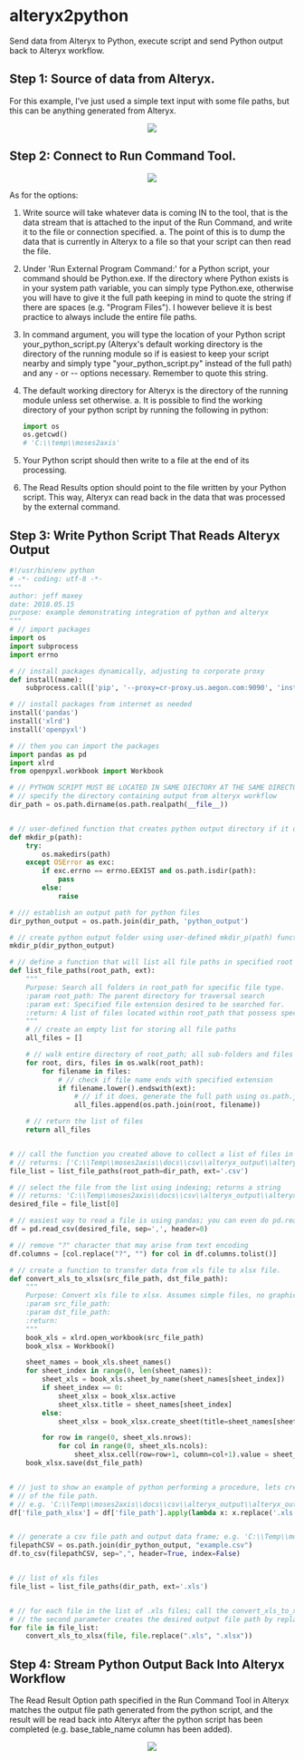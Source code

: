# alteryx2python
Send data from Alteryx to Python, execute script and send Python output back to Alteryx workflow.

## Step 1: Source of data from Alteryx.
For this example, I’ve just used a simple text input with some file paths, but this can be anything generated from Alteryx.

<p align="center"><img src="https://github.com/jeffmaxey/alteryx2python/blob/master/alteryx2python/pictures/step1.jpg"></p>


## Step 2: Connect to Run Command Tool. 
<p align="center"><img src="https://github.com/jeffmaxey/alteryx2python/blob/master/alteryx2python/pictures/Capture.JPG"></p>

As for the options:
1.	Write source will take whatever data is coming IN to the tool, that is the data stream that is attached to the input of the Run Command, and write it to the file or connection specified.
  a.	The point of this is to dump the data that is currently in Alteryx to a file so that your script can then read the file.
2.	Under 'Run External Program Command:' for a Python script, your command should be Python.exe. If the directory where Python exists is in your system path variable, you can simply type Python.exe, otherwise you will have to give it the full path keeping in mind to quote the string if there are spaces (e.g. "Program Files"). I however believe it is best practice to always include the entire file paths.

3.	In command argument, you will type the location of your Python script your_python_script.py (Alteryx's default working directory is the directory of the running module so if is easiest to keep your script nearby and simply type "your_python_script.py" instead of the full path) and any - or -- options necessary. Remember to quote this string.

4.	The default working directory for Alteryx is the directory of the running module unless set otherwise.
  a.	It is possible to find the working directory of your python script by running the following in python:
    ```python
    import os
    os.getcwd()
    # 'C:\\temp\\moses2axis'
    ```
    
5.	Your Python script should then write to a file at the end of its processing.
6.	The Read Results option should point to the file written by your Python script. This way, Alteryx can read back in the data that was processed by the external command.

## Step 3: Write Python Script That Reads Alteryx Output
```python
#!/usr/bin/env python
# -*- coding: utf-8 -*-
"""
author: jeff maxey
date: 2018.05.15
purpose: example demonstrating integration of python and alteryx
"""
# // import packages
import os
import subprocess
import errno 

# // install packages dynamically, adjusting to corporate proxy
def install(name):
    subprocess.call(['pip', '--proxy=cr-proxy.us.aegon.com:9090', 'install', name])

# // install packages from internet as needed
install('pandas')
install('xlrd')
install('openpyxl')

# // then you can import the packages
import pandas as pd
import xlrd
from openpyxl.workbook import Workbook

# // PYTHON SCRIPT MUST BE LOCATED IN SAME DIECTORY AT THE SAME DIRECTORY LEVEL AS ALTERYX WORKFLOW.
# // specify the directory containing output from alteryx workflow
dir_path = os.path.dirname(os.path.realpath(__file__))


# // user-defined function that creates python output directory if it does not already exist
def mkdir_p(path):
    try:
        os.makedirs(path)
    except OSError as exc:
        if exc.errno == errno.EEXIST and os.path.isdir(path):
            pass
        else:
            raise

# /// establish an output path for python files
dir_python_output = os.path.join(dir_path, 'python_output')

# // create python output folder using user-defined mkdir_p(path) function from above.
mkdir_p(dir_python_output)

# // define a function that will list all file paths in specified root directory with specified file extension
def list_file_paths(root_path, ext):
    """
    Purpose: Search all folders in root_path for specific file type.
    :param root_path: The parent directory for traversal search
    :param ext: Specified file extension desired to be searched for.
    :return: A list of files located within root_path that possess specified file extension
    """
    # // create an empty list for storing all file paths
    all_files = []

    # // walk entire directory of root_path; all sub-folders and files will be checked.
    for root, dirs, files in os.walk(root_path):
        for filename in files:
            # // check if file name ends with specified extension
            if filename.lower().endswith(ext):
                # // if it does, generate the full path using os.path.join() and append it to all_files list
                all_files.append(os.path.join(root, filename))

    # // return the list of files
    return all_files


# // call the function you created above to collect a list of files in the folder; returns a list
# // returns: ['C:\\Temp\\moses2axis\\docs\\csv\\alteryx_output\\alteryx_output_file_path.csv']
file_list = list_file_paths(root_path=dir_path, ext='.csv')

# // select the file from the list using indexing; returns a string
# // returns: 'C:\\Temp\\moses2axis\\docs\\csv\\alteryx_output\\alteryx_output_file_path.csv'
desired_file = file_list[0]

# // easiest way to read a file is using pandas; you can even do pd.read_excel, pd.read_sql and many more:
df = pd.read_csv(desired_file, sep=',', header=0)

# // remove "?" character that may arise from text encoding
df.columns = [col.replace("?", "") for col in df.columns.tolist()]

# // create a function to transfer data from xls file to xlsx file.
def convert_xls_to_xlsx(src_file_path, dst_file_path):
    """
    Purpose: Convert xls file to xlsx. Assumes simple files, no graphics or advanced formatting
    :param src_file_path: 
    :param dst_file_path: 
    :return: 
    """
    book_xls = xlrd.open_workbook(src_file_path)
    book_xlsx = Workbook()

    sheet_names = book_xls.sheet_names()
    for sheet_index in range(0, len(sheet_names)):
        sheet_xls = book_xls.sheet_by_name(sheet_names[sheet_index])
        if sheet_index == 0:
            sheet_xlsx = book_xlsx.active
            sheet_xlsx.title = sheet_names[sheet_index]
        else:
            sheet_xlsx = book_xlsx.create_sheet(title=sheet_names[sheet_index])

        for row in range(0, sheet_xls.nrows):
            for col in range(0, sheet_xls.ncols):
                sheet_xlsx.cell(row=row+1, column=col+1).value = sheet_xls.cell_value(row, col)
    book_xlsx.save(dst_file_path)


# // just to show an example of python performing a procedure, lets create an additional column and add the basename
# // of the file path.
# // e.g. 'C:\\Temp\\moses2axis\\docs\\csv\\alteryx_output\\alteryx_output_file_path.csv' --> 'alteryx_output_file_path.csv'
df['file_path_xlsx'] = df['file_path'].apply(lambda x: x.replace('.xls', '.xlsx'))


# // generate a csv file path and output data frame; e.g. 'C:\\Temp\\moses2axis\\moses2axis\\app\\project_directory\\docs\\csv\\xref.csv'
filepathCSV = os.path.join(dir_python_output, "example.csv")
df.to_csv(filepathCSV, sep=",", header=True, index=False)


# // list of xls files
file_list = list_file_paths(dir_path, ext='.xls')


# // for each file in the list of .xls files; call the convert_xls_to_xlsx function.
# // the second parameter creates the desired output file path by replacing ".xls" by ".xlsx"
for file in file_list:
    convert_xls_to_xlsx(file, file.replace(".xls", ".xlsx"))


```

## Step 4: Stream Python Output Back Into Alteryx Workflow
The Read Result Option path specified in the Run Command Tool in Alteryx matches the output file path generated from the python script, and the result will be read back into Alteryx after the python script has been completed (e.g. base_table_name column has been added).

<p align="center"><img src="https://github.com/jeffmaxey/alteryx2python/blob/master/alteryx2python/pictures/step3.jpg"></p>

